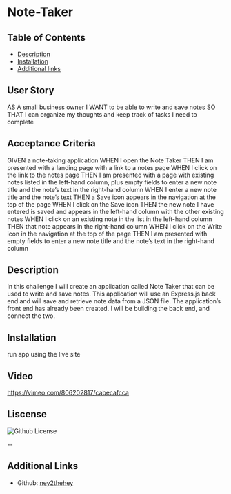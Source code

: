 # Note-Taker
  ## Table of Contents 
  - [Description](#description)
  - [Installation](#installation)
  - [Additional links](#additional-links)

## User Story
AS A small business owner
I WANT to be able to write and save notes
SO THAT I can organize my thoughts and keep track of tasks I need to complete
## Acceptance Criteria
GIVEN a note-taking application
WHEN I open the Note Taker
THEN I am presented with a landing page with a link to a notes page
WHEN I click on the link to the notes page
THEN I am presented with a page with existing notes listed in the left-hand column, plus empty fields to enter a new note title and the note’s text in the right-hand column
WHEN I enter a new note title and the note’s text
THEN a Save icon appears in the navigation at the top of the page
WHEN I click on the Save icon
THEN the new note I have entered is saved and appears in the left-hand column with the other existing notes
WHEN I click on an existing note in the list in the left-hand column
THEN that note appears in the right-hand column
WHEN I click on the Write icon in the navigation at the top of the page
THEN I am presented with empty fields to enter a new note title and the note’s text in the right-hand column


  ## Description

  In this challenge I will create an application called Note Taker that can be used to write and save notes. This application will use an Express.js back end and will save and retrieve note data from a JSON file.
The application’s front end has already been created. I will be building the back end, and connect the two.



  ## Installation
 run app using the live site 
 
## Video 
https://vimeo.com/806202817/cabecafcca

  ## Liscense 
  ![Github License](https://img.shields.io/badge/license-MIT-blue.svg)


  --
  ## Additional Links
  * Github: [ney2thehey](https://github.com/ney2thehey)